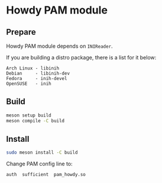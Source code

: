 # Howdy PAM module

## Prepare

Howdy PAM module depends on `INIReader`.

If you are building a distro package,
there is a list for it below:

```
Arch Linux - libinih
Debian     - libinih-dev
Fedora     - inih-devel
OpenSUSE   - inih
```

## Build

``` sh
meson setup build
meson compile -C build
```

## Install

``` sh
sudo meson install -C build
```

Change PAM config line to:

``` pam
auth  sufficient  pam_howdy.so
```
